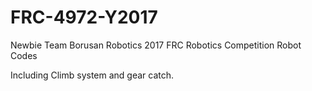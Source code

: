 # FRC-4972-Y2017
Newbie Team Borusan Robotics 2017 FRC Robotics Competition Robot Codes

Including Climb system and gear catch.